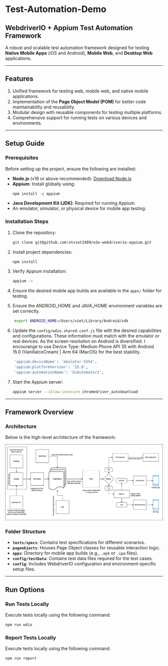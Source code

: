 # **Test-Automation-Demo**

## **WebdriverIO + Appium Test Automation Framework**

A robust and scalable test automation framework designed for testing **Native Mobile Apps** (iOS and Android), **Mobile Web**, and **Desktop Web** applications.

---

## **Features**

1. Unified framework for testing web, mobile web, and native mobile applications.
2. Implementation of the **Page Object Model (POM)** for better code maintainability and reusability.
3. Modular design with reusable components for testing multiple platforms.
4. Comprehensive support for running tests on various devices and environments.

---

## **Setup Guide**

### **Prerequisites**

Before setting up the project, ensure the following are installed:

- **Node.js** (v16 or above recommended): [Download Node.js](https://nodejs.org/en/)
- **Appium**: Install globally using:
    ```bash
    npm install -g appium
    ```
- **Java Development Kit (JDK)**: Required for running Appium.
- An emulator, simulator, or physical device for mobile app testing.

### **Installation Steps**

1. Clone the repository:
    ```bash
    git clone git@github.com:ntviet2409/e2e-webdriverio-appium.git
    ```

2. Install project dependencies:
    ```bash
    npm install
    ```

3. Verify Appium installation:
    ```bash
    appium -v
    ```

4. Ensure the desired mobile app builds are available in the `apps/` folder for testing.
5. Ensure the ANDROID_HOME and JAVA_HOME environment variables are set correctly.
```bash
    export ANDROID_HOME=/Users/viet/Library/Android/sdk
   ```

6. Update the `config/wdio.shared.conf.js` file with the desired capabilities and configurations. These information must match with the emulator or real devices. As the screen resolution on Android is diversified. I encourange to use Device Type: Medium Phone API 35 with Android 15.0 (VanillalceCream) | Arm 64 (MacOS) for the best stability. 
```bash
    'appium:deviceName': 'emulator-5554',
    'appium:platformVersion': '15.0',
    'appium:automationName': 'UiAutomator2',
   ```

7. Start the Appium server:
    ```bash
    appium server --allow-insecure chromedriver_autodownload
    ```

---

## **Framework Overview**

### **Architecture**

Below is the high-level architecture of the framework:

![Framework Architecture](architecture.jpg)

### **Folder Structure**

- **`tests/specs`**: Contains test specifications for different scenarios.
- **`pageobjects`**: Houses Page Object classes for reusable interaction logic.
- **`apps`**: Directory for mobile app builds (e.g., `.apk` or `.ipa` files).
- **`config/testData`**: Contains test data files required for the test cases.
- **`config`**: Includes WebdriverIO configuration and environment-specific setup files.

---

## **Run Options**

### Run Tests Locally

Execute tests locally using the following command:

```bash
npm run wdio
```

### Report Tests Locally
Execute tests locally using the following command:

```bash
npm run report
```
